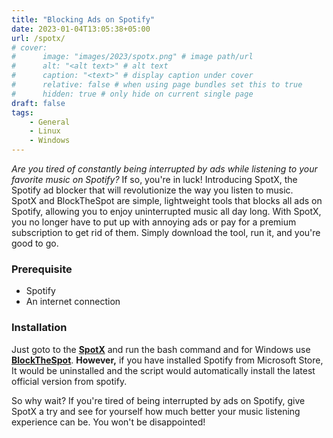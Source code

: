 ```yaml
---
title: "Blocking Ads on Spotify"
date: 2023-01-04T13:05:38+05:00
url: /spotx/
# cover:
#      image: "images/2023/spotx.png" # image path/url
#      alt: "<alt text>" # alt text
#      caption: "<text>" # display caption under cover
#      relative: false # when using page bundles set this to true
#      hidden: true # only hide on current single page
draft: false
tags:
    - General
    - Linux
    - Windows
---
```

*Are you tired of constantly being interrupted by ads while listening to your favorite music on Spotify?* If so, you're in luck! Introducing SpotX, the Spotify ad blocker that will revolutionize the way you listen to music.\
SpotX and BlockTheSpot are simple, lightweight tools that blocks all ads on Spotify, allowing you to enjoy uninterrupted music all day long. With SpotX, you no longer have to put up with annoying ads or pay for a premium subscription to get rid of them. Simply download the tool, run it, and you're good to go.

### Prerequisite
- Spotify
- An internet connection

### Installation

Just goto to the [**SpotX**](https://github.com/SpotX-CLI/SpotX-Linux) and run the bash command and for Windows use [**BlockTheSpot**](https://github.com/mrpond/BlockTheSpot).
**However,** if you have installed Spotify from Microsoft Store, It would be uninstalled and the script would automatically install the latest official version from spotify.


So why wait? If you're tired of being interrupted by ads on Spotify, give SpotX a try and see for yourself how much better your music listening experience can be. You won't be disappointed!
